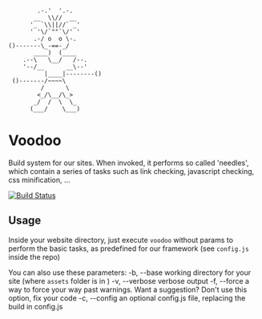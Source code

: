 
            .-.'  '.-.
           __  \\//  __
          '_ `\\||//` _'
          ' '\/`""`\/' '
           .-/ o  o \-.
    ()-------\_-==-_/
           ____)  (____
        .--\   \__/   /--.
        '--/__      __\--'
              |____|--------()
     ()-------/~~~~\
             /      \
            <_/\__/\_>
           _/  /  \  \_
          (___/    \___)

Voodoo
======

Build system for our sites. When invoked, it performs so called 'needles', which contain a series of tasks such as link checking, javascript checking, css minification, ...

[![Build Status](https://secure.travis-ci.org/proximitybbdo/voodoo.png)](http://travis-ci.org/proximitybbdo/voodoo)


Usage
-----
Inside your website directory, just execute `voodoo` without params to perform the basic tasks, as predefined for our framework (see `config.js` inside the repo)

You can also use these parameters:
      -b, --base <path>   working directory for your site (where `assets` folder is in )
      -v, --verbose       verbose output
      -f, --force         a way to force your way past warnings. Want a suggestion? Don't use this option, fix your code
      -c, --config        an optional config.js file, replacing the build in config.js
